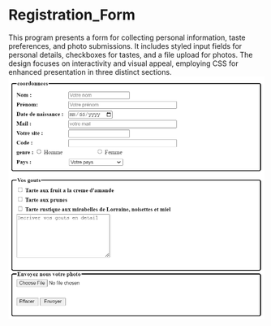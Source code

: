 # Registration_Form
This program presents a form for collecting personal information, taste preferences, and photo submissions. It includes styled input fields for personal details, checkboxes for tastes, and a file upload for photos. The design focuses on interactivity and visual appeal, employing CSS for enhanced presentation in three distinct sections.
<img src="formulaire.png" >
